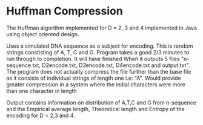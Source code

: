 # Huffman Compression
The Huffman algorithm implemented for D = 2, 3 and 4 implemented in Java using object oriented design.

Uses a simulated DNA sequence as a subject for encoding. This is random strings constisting of A, T, C and G.
Program takes a good 2/3 minutes to run through to completion. It will have finished 
When it outputs 5 files "n-sequence.txt, D2encode.txt, D3encode.txt, D4encode.txt and output.txt". 
The program does not actually compress the file further than the base file as it consists of individual strings of length one
i.e: "A". Would provide greater compression in a system where the initial characters were more than one character in length

Output contains information on distribution of A,T,C and G from n-sequence and the Empirical average length, Theoretical length and Entropy of the encoding for D = 2,3 and 4.
